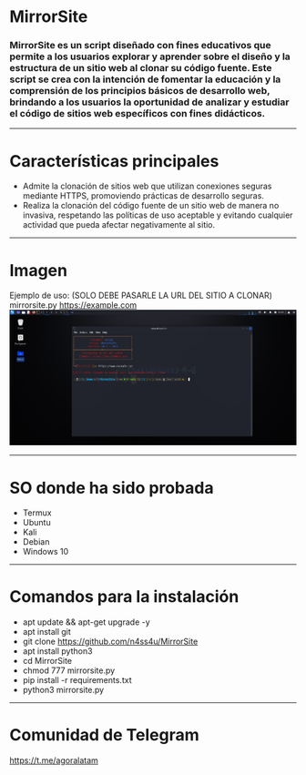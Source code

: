 # MirrorSite
### MirrorSite es un script diseñado con fines educativos que permite a los usuarios explorar y aprender sobre el diseño y la estructura de un sitio web al clonar su código fuente. Este script se crea con la intención de fomentar la educación y la comprensión de los principios básicos de desarrollo web, brindando a los usuarios la oportunidad de analizar y estudiar el código de sitios web específicos con fines didácticos.

------------

# Características principales
- Admite la clonación de sitios web que utilizan conexiones seguras mediante HTTPS, promoviendo prácticas de desarrollo seguras.
- Realiza la clonación del código fuente de un sitio web de manera no invasiva, respetando las políticas de uso aceptable y evitando cualquier actividad que pueda afectar negativamente al sitio.
------------

# Imagen
Ejemplo de uso: (SOLO DEBE PASARLE LA URL DEL SITIO A CLONAR) mirrorsite.py https://example.com
![No pudo cargar la imagen...](https://github.com/n4ss4u/MirrorSite/blob/main/Screenshot-2023-11-11-20-50-49.png)

------------

# SO donde ha sido probada
- Termux
- Ubuntu
- Kali
- Debian
- Windows 10
------------


# Comandos para la instalación
- apt update && apt-get upgrade -y
- apt install git
- git clone https://github.com/n4ss4u/MirrorSite
- apt install python3
- cd MirrorSite
- chmod 777 mirrorsite.py
- pip install -r requirements.txt
- python3 mirrorsite.py

------------

# Comunidad de Telegram
https://t.me/agoralatam
